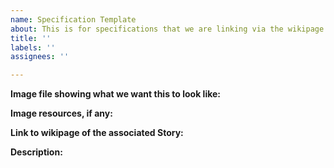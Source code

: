 ```yaml
---
name: Specification Template
about: This is for specifications that we are linking via the wikipage
title: ''
labels: ''
assignees: ''

---
```


**Image file showing what we want this to look like:**

**Image resources, if any:**

**Link to wikipage of the associated Story:**

**Description:**
